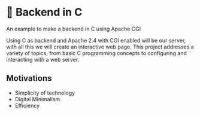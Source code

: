 # 🔧 Backend in C

An example to make a backend in C using Apache CGI

Using C as backend and Apache 2.4 with CGI enabled will be our server, with all this we will create an interactive web page. This project addresses a variety of topics, from basic C programming concepts to configuring and interacting with a web server.

## Motivations

- Simplicity of technology
- Digital Minimalism
- Efficiency
